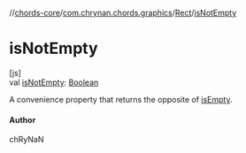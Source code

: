 //[chords-core](../../../index.md)/[com.chrynan.chords.graphics](../index.md)/[Rect](index.md)/[isNotEmpty](is-not-empty.md)

# isNotEmpty

[js]\
val [isNotEmpty](is-not-empty.md): [Boolean](https://kotlinlang.org/api/latest/jvm/stdlib/kotlin/-boolean/index.html)

A convenience property that returns the opposite of [isEmpty](https://kotlinlang.org/api/latest/jvm/stdlib/kotlin.collections/index.html).

#### Author

chRyNaN
